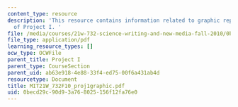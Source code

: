 ```yaml
---
content_type: resource
description: 'This resource contains information related to graphic representation
  of Project I. '
file: /media/courses/21w-732-science-writing-and-new-media-fall-2010/0becd29c90d93a768025156f12fa76e0_MIT21W_732F10_proj1graphic.pdf
file_type: application/pdf
learning_resource_types: []
ocw_type: OCWFile
parent_title: Project I
parent_type: CourseSection
parent_uid: ab63e918-4e88-33f4-ed75-00f6a431ab4d
resourcetype: Document
title: MIT21W_732F10_proj1graphic.pdf
uid: 0becd29c-90d9-3a76-8025-156f12fa76e0
---
```

